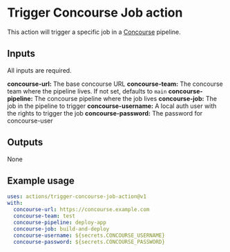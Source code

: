 # Trigger Concourse Job action

This action will trigger a specific job in a [Concourse](https://concourse-ci.org) pipeline.

## Inputs

All inputs are required.

**concourse-url:** The base concourse URL
**concourse-team:** The concourse team where the pipeline lives. If not set, defaults to `main`
**concourse-pipeline:** The concourse pipeline where the job lives
**concourse-job:** The job in the pipeline to trigger
**concourse-username:** A local auth user with the rights to trigger the job
**concourse-password:** The password for concourse-user

## Outputs

None

## Example usage

```yaml
uses: actions/trigger-concourse-job-action@v1
with:
  concourse-url: https://concourse.example.com
  concourse-team: test
  concourse-pipeline: deploy-app
  concourse-job: build-and-deploy
  concourse-username: ${secrets.CONCOURSE_USERNAME}
  concourse-password: ${secrets.CONCOURSE_PASSWORD}
```
